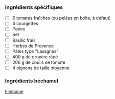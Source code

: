 
### Ingrédients spécifiques

- [ ] 6 tomates fraîches (ou pelées en boîte, à défaut)
- [ ] 4 courgettes
- [ ] Poivre
- [ ] Sel
- [ ] Basilic frais
- [ ] Herbes de Provence
- [ ] Pâtes type "Lasagnes"
- [ ] 400 g de gruyère râpé
- [ ] 200 g de coulis de tomate
- [ ] 4 oignons de taille moyenne

### Ingrédients béchamel

[Filename](./ingredients_bechamel.md ':include')
